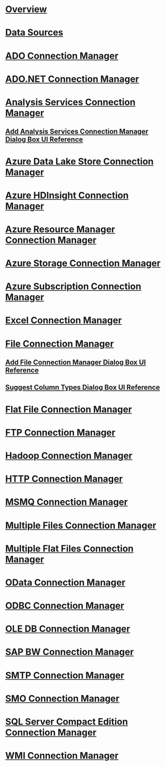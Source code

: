 # [Overview](integration-services-ssis-connections.md)  
# [Data Sources](data-sources.md)  
# [ADO Connection Manager](ado-connection-manager.md)  
# [ADO.NET Connection Manager](ado-net-connection-manager.md)  
# [Analysis Services Connection Manager](analysis-services-connection-manager.md)  
## [Add Analysis Services Connection Manager Dialog Box UI Reference](add-analysis-services-connection-manager-dialog-box-ui-reference.md)  
# [Azure Data Lake Store Connection Manager](azure-data-lake-store-connection-manager.md)  
# [Azure HDInsight Connection Manager](azure-hdinsight-connection-manager.md)  
# [Azure Resource Manager Connection Manager](azure-resource-manager-connection-manager.md)  
# [Azure Storage Connection Manager](azure-storage-connection-manager.md)  
# [Azure Subscription Connection Manager](azure-subscription-connection-manager.md)  
# [Excel Connection Manager](excel-connection-manager.md)  
# [File Connection Manager](file-connection-manager.md)  
## [Add File Connection Manager Dialog Box UI Reference](add-file-connection-manager-dialog-box-ui-reference.md)  
## [Suggest Column Types Dialog Box UI Reference](suggest-column-types-dialog-box-ui-reference.md)  
# [Flat File Connection Manager](flat-file-connection-manager.md)  
# [FTP Connection Manager](ftp-connection-manager.md)  
# [Hadoop Connection Manager](hadoop-connection-manager.md)  
# [HTTP Connection Manager](http-connection-manager.md)  
# [MSMQ Connection Manager](msmq-connection-manager.md)  
# [Multiple Files Connection Manager](multiple-files-connection-manager.md)  
# [Multiple Flat Files Connection Manager](multiple-flat-files-connection-manager.md)  
# [OData Connection Manager](odata-connection-manager.md)  
# [ODBC Connection Manager](odbc-connection-manager.md)  
# [OLE DB Connection Manager](ole-db-connection-manager.md)  
# [SAP BW Connection Manager](sap-bw-connection-manager.md)  
# [SMTP Connection Manager](smtp-connection-manager.md)  
# [SMO Connection Manager](smo-connection-manager.md)  
# [SQL Server Compact Edition Connection Manager](sql-server-compact-edition-connection-manager.md)  
# [WMI Connection Manager](wmi-connection-manager.md)  
